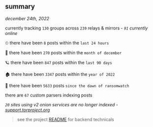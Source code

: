 
## summary
_december 24th, 2022_

currently tracking `130` groups across `239` relays & mirrors - _`91` currently online_

⏲ there have been `8` posts within the `last 24 hours`

🦈 there have been `270` posts within the `month of december`

🪐 there have been `847` posts within the `last 90 days`

🏚 there have been `3347` posts within the `year of 2022`

🦕 there have been `5633` posts `since the dawn of ransomwatch`

there are `67` custom parsers indexing posts

_`20` sites using v2 onion services are no longer indexed - [support.torproject.org](https://support.torproject.org/onionservices/v2-deprecation/)_

> see the project [README](https://github.com/joshhighet/ransomwatch#ransomwatch--) for backend technicals
